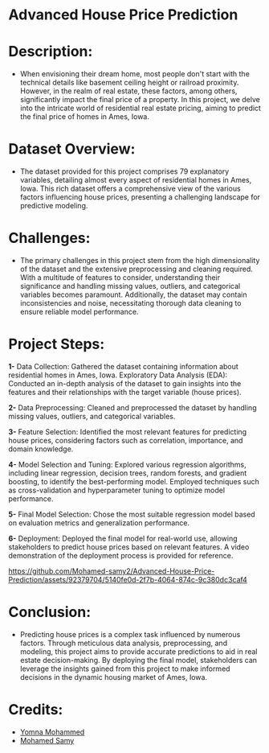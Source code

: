 # Advanced House Price Prediction

# Description:

- When envisioning their dream home, most people don't start with the technical details like basement ceiling height or railroad proximity. However, in the realm of real estate, these factors, among others, significantly impact the final price of a property. In this project, we delve into the intricate world of residential real estate pricing, aiming to predict the final price of homes in Ames, Iowa.



# Dataset Overview:

- The dataset provided for this project comprises 79 explanatory variables, detailing almost every aspect of residential homes in Ames, Iowa. This rich dataset offers a comprehensive view of the various factors influencing house prices, presenting a challenging landscape for predictive modeling.

# Challenges:

- The primary challenges in this project stem from the high dimensionality of the dataset and the extensive preprocessing and cleaning required. With a multitude of features to consider, understanding their significance and handling missing values, outliers, and categorical variables becomes paramount. Additionally, the dataset may contain inconsistencies and noise, necessitating thorough data cleaning to ensure reliable model performance.

# Project Steps:

   **1-** Data Collection: Gathered the dataset containing information about residential homes in Ames, Iowa.
    Exploratory Data Analysis (EDA): Conducted an in-depth analysis of the dataset to gain insights into the features and their relationships with the target variable (house prices).

   **2-** Data Preprocessing: Cleaned and preprocessed the dataset by handling missing values, outliers, and categorical variables.

   **3-** Feature Selection: Identified the most relevant features for predicting house prices, considering factors such as correlation, importance, and domain knowledge.

   **4-** Model Selection and Tuning: Explored various regression algorithms, including linear regression, decision trees, random forests, and gradient boosting, to identify the best-performing model. Employed techniques such as cross-validation and hyperparameter tuning to optimize model performance.

   **5-** Final Model Selection: Chose the most suitable regression model based on evaluation metrics and generalization performance.

   **6-** Deployment: Deployed the final model for real-world use, allowing stakeholders to predict house prices based on relevant features. A video demonstration of the deployment process is provided for reference.
   

https://github.com/Mohamed-samy2/Advanced-House-Price-Prediction/assets/92379704/5140fe0d-2f7b-4064-874c-9c380dc3caf4



 # Conclusion:

- Predicting house prices is a complex task influenced by numerous factors. Through meticulous data analysis, preprocessing, and modeling, this project aims to provide accurate predictions to aid in real estate decision-making. By deploying the final model, stakeholders can leverage the insights gained from this project to make informed decisions in the dynamic housing market of Ames, Iowa.

# Credits:
- [Yomna Mohammed](https://www.linkedin.com/in/yomna-muhammed-bassam-b964a6270)
- [Mohamed Samy](https://www.linkedin.com/in/mohamed-samy10/) 
